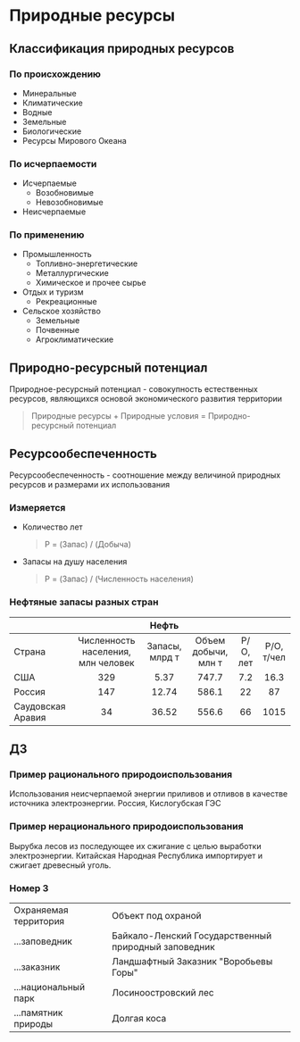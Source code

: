 # Природные ресурсы

## Классификация природных ресурсов

### По происхождению

* Минеральные
* Климатические
* Водные
* Земельные
* Биологические
* Ресурсы Мирового Океана

### По исчерпаемости

* Исчерпаемые
  * Возобновимые
  * Невозобновимые
* Неисчерпаемые

### По применению

* Промышленность
  * Топливно-энергетические
  * Металлургические
  * Химическое и прочее сырье
* Отдых и туризм
  * Рекреационные
* Сельское хозяйство
  * Земельные
  * Почвенные
  * Агроклиматические

## Природно-ресурсный потенциал

Природное-ресурсный потенциал - совокупность естественных ресурсов, являющихся основой экономического развития территории
  > Природные ресурсы + Природные условия = Природно-ресурсный потенциал

## Ресурсообеспеченность

Ресурсообеспеченность - соотношение между величиной природных ресурсов и размерами их использования

### Измеряется

* Количество лет
    > P = (Запас) / (Добыча)
* Запасы на душу населения
    > P = (Запас) / (Численность населения)

### Нефтяные запасы разных стран

|           |                                    |      Нефть     |                     |          |                |
|-----------|:----------------------------------:|:--------------:|:-------------------:|:--------:|:--------------:|
|   Страна  | Численность населения, млн человек | Запасы, млрд т | Объем добычи, млн т | Р/О, лет | Р/О, т/чел |
|    США    |                 329                |      5.37      |        747.7        |     7.2    |       16.3       |
|   Россия  |                 147                |      12.74     |        586.1        |    22    |       87       |
| Саудовская Аравия  |                 34                 |      36.52      |        556.6        |    66    |      1015       |

## ДЗ

### Пример рационального природоиспользования

Использования неисчерпаемой энергии приливов и отливов в качестве источника электроэнергии. Россия, Кислогубская ГЭС

### Пример нерационального природоиспользования

Вырубка лесов из последующее их сжигание с целью выработки электроэнергии. Китайская Народная Республика импортирует и сжигает древесный уголь.

### Номер 3
|                        |                                                      |
|------------------------|------------------------------------------------------|
|  Охраняемая территория | Объект под охраной                                   |
| ...заповедник          | Байкало-Ленский Государственный природный заповедник |
| ...заказник            | Ландшафтный Заказник "Воробьевы Горы"                |
| ...национальный парк   | Лосиноостровский лес                                 |
| ...памятник природы    | Долгая коса                                          |